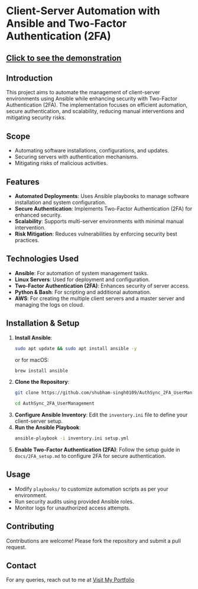 # Client-Server Automation with Ansible and Two-Factor Authentication (2FA)

## [Click to see the demonstration](https://www.youtube.com/watch?v=jqV2Qb2BY4I&ab_channel=SHUBHAMSINGH)

## Introduction
This project aims to automate the management of client-server environments using Ansible while enhancing security with Two-Factor Authentication (2FA). The implementation focuses on efficient automation, secure authentication, and scalability, reducing manual interventions and mitigating security risks.

## Scope
- Automating software installations, configurations, and updates.
- Securing servers with authentication mechanisms.
- Mitigating risks of malicious activities.

## Features
- **Automated Deployments**: Uses Ansible playbooks to manage software installation and system configuration.
- **Secure Authentication**: Implements Two-Factor Authentication (2FA) for enhanced security.
- **Scalability**: Supports multi-server environments with minimal manual intervention.
- **Risk Mitigation**: Reduces vulnerabilities by enforcing security best practices.

## Technologies Used
- **Ansible**: For automation of system management tasks.
- **Linux Servers**: Used for deployment and configuration.
- **Two-Factor Authentication (2FA)**: Enhances security of server access.
- **Python & Bash**: For scripting and additional automation.
- **AWS**: For creating the multiple client servers and a master server and managing the logs on cloud.

## Installation & Setup
1. **Install Ansible**:
   ```bash
   sudo apt update && sudo apt install ansible -y
   ```
   or for macOS:
   ```bash
   brew install ansible
   ```
2. **Clone the Repository**:
   ```bash
   git clone https://github.com/shubham-singh0109/AuthSync_2FA_UserManagement.git
   ```
   ```bash
   cd AuthSync_2FA_UserManagement
   ```
3. **Configure Ansible Inventory**:
   Edit the `inventory.ini` file to define your client-server setup.
4. **Run the Ansible Playbook**:
   ```bash
   ansible-playbook -i inventory.ini setup.yml
   ```
5. **Enable Two-Factor Authentication (2FA)**:
   Follow the setup guide in `docs/2FA_setup.md` to configure 2FA for secure authentication.

## Usage
- Modify `playbooks/` to customize automation scripts as per your environment.
- Run security audits using provided Ansible roles.
- Monitor logs for unauthorized access attempts.

## Contributing
Contributions are welcome! Please fork the repository and submit a pull request.

## Contact
For any queries, reach out to me at [Visit My Portfolio](https://shubham-singh0109.github.io/)
